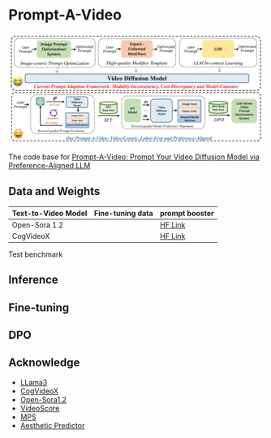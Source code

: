 # Prompt-A-Video

<img src="assets/teaser.png">

The code base for [Prompt-A-Video: Prompt Your Video Diffusion Model via Preference-Aligned LLM](https://arxiv.org/pdf/2412.15156)

## Data and Weights

| Text-to-Video Model | Fine-tuning data | prompt booster |
| --- | --- | --- |
|Open-Sora 1.2 | | [HF Link](https://huggingface.co/jiyatai/Prompt_A_Video_OS) |
|CogVideoX | | [HF Link](https://huggingface.co/jiyatai/Prompt_A_Video_CV) |

Test benchmark

## Inference

## Fine-tuning

## DPO

## Acknowledge
* [LLama3](https://github.com/meta-llama/llama-cookbook)
* [CogVideoX](https://github.com/THUDM/CogVideo)
* [Open-Sora1.2](https://github.com/hpcaitech/Open-Sora)
* [VideoScore](https://github.com/TIGER-AI-Lab/VideoScore)
* [MPS](https://github.com/Kwai-Kolors/MPS)
* [Aesthetic Predictor](https://github.com/LAION-AI/aesthetic-predictor)
